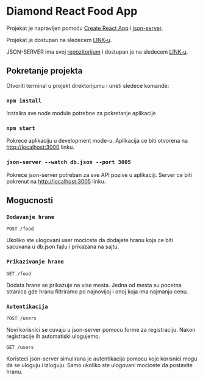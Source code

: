 # Diamond React Food App

Projekat je napravljen pomoću [Create React App](https://github.com/facebook/create-react-app) i [json-server](https://github.com/typicode/json-server).

Projekat je dostupan na sledecem [LINK-u](https://diamond-food-app.herokuapp.com).

JSON-SERVER ima svoj [repozitorijum](https://github.com/urkella/Zavrsni-projekat-json) i dostupan je na sledecem [LINK-u](https://diamond-food-app-json.herokuapp.com).

## Pokretanje projekta

Otvoriti terminal u projekt direktorijumu i uneti sledece komande:

### `npm install`

Instalira sve node module potrebne za pokretanje aplikacije

### `npm start`

Pokrece aplikaciju u development mode-u.
Aplikacija ce biti otvorena na [http://localhost:3000](http://localhost:3000) linku.

### `json-server --watch db.json --port 3005`

Pokrece json-server potreban za sve API pozive u aplikaciji.
Server ce biti pokrenut na [http://localhost:3005](http://localhost:3005) linku.

## Mogucnosti

### `Dodavanje hrane`

```
POST /food
```

Ukoliko ste ulogovani user mocicete da dodajete hranu koja ce biti sacuvana u db.json fajlu i prikazana na sajtu.

### `Prikazivanje hrane`

```
GET /food
```

Dodata hrane se prikazuje na vise mesta. Jedna od mesta su pocetna stranica gde hranu filtriramo po najnovijoj i onoj koja ima najmanju cenu.

### `Autentikacija`

```
POST /users
```

Novi korisnici se cuvaju u json-server pomocu forme za registraciju. Nakon registracije ih automatiski ulogujemo.

```
GET /users
```

Koristeci json-server simulirana je autentikacija pomocu koje korisnici mogu da se uloguju i izloguju. Samo ukoliko ste ulogovani mocicete da postavite hranu.
